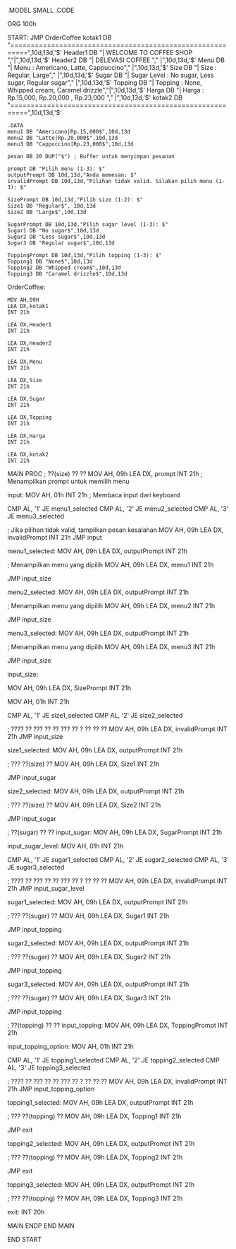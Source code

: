 .MODEL SMALL
.CODE

ORG 100h

START:
    JMP OrderCoffee
    kotak1  DB  "==========================================================",10d,13d,'$'
    Header1 DB  "|                    WELCOME TO COFFEE SHOP               ","|",10d,13d,'$'
    Header2 DB  "|                      DELEVASI COFFEE                   "," |",10d,13d,'$'
    Menu    DB  "| Menu               : Americano, Latte, Cappuccino","        |",10d,13d,'$'
    Size    DB  "| Size               : Regular, Large","                      |",10d,13d,'$'
    Sugar   DB  "| Sugar Level        : No sugar, Less sugar, Regular sugar"," |",10d,13d,'$'
    Topping DB  "| Topping            : None, Whipped cream, Caramel drizzle","|",10d,13d,'$'
    Harga   DB  "| Harga              : Rp.15,000, Rp.20,000 , Rp.23,000 ","   |",10d,13d,'$'
    kotak2  DB  "==========================================================",10d,13d,'$'

    .DATA
    menu1 DB "Americano|Rp.15,000$",10d,13d
    menu2 DB "Latte|Rp.20,000$",10d,13d
    menu3 DB "Cappuccino|Rp.23,000$",10d,13d

    pesan DB 20 DUP("$") ; Buffer untuk menyimpan pesanan

    prompt DB "Pilih menu (1-3): $"
    outputPrompt DB 10d,13d,"Anda memesan: $"
    invalidPrompt DB 10d,13d,"Pilihan tidak valid. Silakan pilih menu (1-3): $"

    SizePrompt DB 10d,13d,"Pilih size (1-2): $"
    Size1 DB "Regular$", 10d,13d
    Size2 DB "Large$",10d,13d

    SugarPrompt DB 10d,13d,"Pilih sugar level (1-3): $"
    Sugar1 DB "No sugar$",10d,13d 
    Sugar2 DB "Less sugar$",10d,13d
    Sugar3 DB "Regular sugar$",10d,13d

    ToppingPrompt DB 10d,13d,"Pilih topping (1-3): $"
    Topping1 DB "None$",10d,13d 
    Topping2 DB "Whipped cream$",10d,13d 
    Topping3 DB "Caramel drizzle$",10d,13d 


OrderCoffee:

    MOV AH,09H
    LEA DX,kotak1
    INT 21h

    LEA DX,Header1
    INT 21h

    LEA DX,Header2
    INT 21h

    LEA DX,Menu
    INT 21h

    LEA DX,Size
    INT 21h

    LEA DX,Sugar
    INT 21h

    LEA DX,Topping
    INT 21h

    LEA DX,Harga
    INT 21h

    LEA DX,kotak2
    INT 21h


MAIN PROC
; ??(size) ?? ?? 
MOV AH, 09h
LEA DX, prompt
INT 21h ; Menampilkan prompt untuk memilih menu  
 
input:
MOV AH, 01h
INT 21h ; Membaca input dari keyboard

CMP AL, '1'
JE menu1_selected 
CMP AL, '2'
JE menu2_selected
CMP AL, '3'
JE menu3_selected

; Jika pilihan tidak valid, tampilkan pesan kesalahan
MOV AH, 09h
LEA DX, invalidPrompt
INT 21h
JMP input

menu1_selected:
MOV AH, 09h
LEA DX, outputPrompt
INT 21h

; Menampilkan menu yang dipilih
MOV AH, 09h
LEA DX, menu1
INT 21h

JMP input_size

menu2_selected:
MOV AH, 09h
LEA DX, outputPrompt
INT 21h

; Menampilkan menu yang dipilih
MOV AH, 09h
LEA DX, menu2
INT 21h

JMP input_size

menu3_selected:
MOV AH, 09h
LEA DX, outputPrompt
INT 21h

; Menampilkan menu yang dipilih
MOV AH, 09h
LEA DX, menu3
INT 21h
   
JMP input_size

input_size:  

MOV AH, 09h
LEA DX, SizePrompt
INT 21h

MOV AH, 01h
INT 21h

CMP AL, '1'
JE size1_selected
CMP AL, '2'
JE size2_selected

; ???? ?? ??? ?? ?? ??? ?? ? ?? ?? ??
MOV AH, 09h
LEA DX, invalidPrompt
INT 21h
JMP input_size

size1_selected:
MOV AH, 09h
LEA DX, outputPrompt
INT 21h

; ??? ??(size) ??
MOV AH, 09h
LEA DX, Size1
INT 21h

JMP input_sugar

size2_selected:
MOV AH, 09h
LEA DX, outputPrompt
INT 21h

; ??? ??(size) ??
MOV AH, 09h
LEA DX, Size2
INT 21h

JMP input_sugar


; ??(sugar) ?? ??
input_sugar:
MOV AH, 09h
LEA DX, SugarPrompt
INT 21h

input_sugar_level:
MOV AH, 01h
INT 21h

CMP AL, '1'
JE sugar1_selected
CMP AL, '2'
JE sugar2_selected
CMP AL, '3'
JE sugar3_selected

; ???? ?? ??? ?? ?? ??? ?? ? ?? ?? ??
MOV AH, 09h
LEA DX, invalidPrompt
INT 21h
JMP input_sugar_level

sugar1_selected:
MOV AH, 09h
LEA DX, outputPrompt
INT 21h

; ??? ??(sugar) ??
MOV AH, 09h
LEA DX, Sugar1
INT 21h

JMP input_topping

sugar2_selected:
MOV AH, 09h
LEA DX, outputPrompt
INT 21h

; ??? ??(sugar) ??
MOV AH, 09h
LEA DX, Sugar2
INT 21h

JMP input_topping

sugar3_selected:
MOV AH, 09h
LEA DX, outputPrompt
INT 21h

; ??? ??(sugar) ??
MOV AH, 09h
LEA DX, Sugar3
INT 21h

JMP input_topping


; ??(topping) ?? ??
input_topping:
MOV AH, 09h
LEA DX, ToppingPrompt
INT 21h

input_topping_option:
MOV AH, 01h
INT 21h

CMP AL, '1'
JE topping1_selected
CMP AL, '2'
JE topping2_selected
CMP AL, '3'
JE topping3_selected

; ???? ?? ??? ?? ?? ??? ?? ? ?? ?? ??
MOV AH, 09h
LEA DX, invalidPrompt
INT 21h
JMP input_topping_option

topping1_selected:
MOV AH, 09h
LEA DX, outputPrompt
INT 21h

; ??? ??(topping) ??
MOV AH, 09h
LEA DX, Topping1
INT 21h

JMP exit

topping2_selected:
MOV AH, 09h
LEA DX, outputPrompt
INT 21h

; ??? ??(topping) ??
MOV AH, 09h
LEA DX, Topping2
INT 21h

JMP exit

topping3_selected:
MOV AH, 09h
LEA DX, outputPrompt
INT 21h

; ??? ??(topping) ??
MOV AH, 09h
LEA DX, Topping3
INT 21h

exit:
    INT 20h  
    

MAIN ENDP
END MAIN

    

END START


